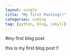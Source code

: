 ```yaml
---
layout: single
title: "My first Posting!!"
categories: coding
tag: [python, blog, jekyll]
---
```


#my first blog post

this is my first blog post !!
